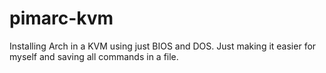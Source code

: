 # pimarc-kvm

Installing Arch in a KVM using just BIOS and DOS. 
Just making it easier for myself and saving all commands in a file.

